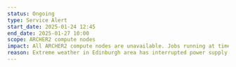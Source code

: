 ```yaml
---
status: Ongoing
type: Service Alert
start_date: 2025-01-24 12:45 
end_date: 2025-01-27 10:00 
scope: ARCHER2 compute nodes
impact: All ARCHER2 compute nodes are unavailable. Jobs running at time of incident will have failed. No new jobs will start and Short QoS is unavailable. 
reason: Extreme weather in Edinburgh area has interrupted power supply at ACF data centre. Compute nodes will remain unavailable until extreme weather has passed and staff are able to restore them to service. Next update will be on Monday morning when staff can visit the site. 
---
```

